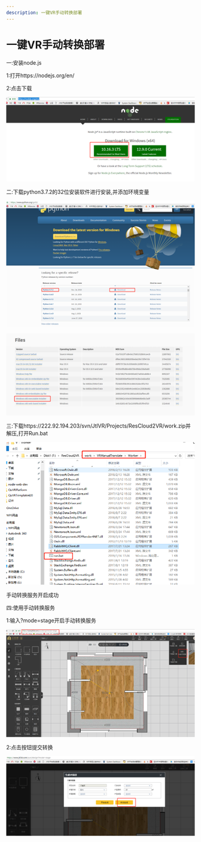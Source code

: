 ```yaml
---
description: 一键VR手动转换部署
---
```


# 一键VR手动转换部署

一:安装node.js

1:打开https://nodejs.org/en/

2:点击下载

![](../.gitbook/assets/0.png)

二:下载python3.7.2的32位安装软件进行安装,并添加环境变量

![](../.gitbook/assets/1%20%281%29.png)

![](../.gitbook/assets/2%20%281%29.png)

三:下载https://222.92.194.203/svn/JtlVR/Projects/ResCloud2VR/work.zip并解压,打开Run.bat

![](../.gitbook/assets/3.png)

手动转换服务开启成功

四:使用手动转换服务

1:输入?mode=stage开启手动转换服务

![](../.gitbook/assets/4%20%281%29.png)

2:点击按钮提交转换

![](../.gitbook/assets/5%20%281%29.png)

